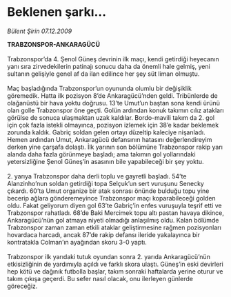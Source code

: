 # Beklenen şarkı...

*Bülent Şirin 07.12.2009*

<div class="taraf_structure_2col_1zq">
<div class="margen_n">



 <p><strong>TRABZONSPOR-ANKARAGÜCÜ <br/></strong><br/>Trabzonspor’da 4. Şenol Güneş devrinin ilk maçı, kendi getirdiği heyecanın yanı sıra zirvedekilerin patinajı sonucu daha da önemli hale gelmiş, yeni sultanın gelişiyle genel af da ilan edilince her şey süt liman olmuştu. <br/><br/>Maç başladığında Trabzonspor’un oyununda olumlu bir değişiklik göremedik. Hatta ilk pozisyon 8’de Ankaragücü’nden geldi. Tribünlerde de olağanüstü bir hava yoktu doğrusu. 13’te Umut’un baştan sona kendi ürünü olan golle Trabzonspor öne geçti. Golün ardından konuk takımın cılız atakları görülse de sonuca ulaşmaktan uzak kaldılar. Bordo-mavili takım da 2. gol için çok fazla istekli olmayınca, pozisyon izlemek için 38’e kadar beklemek zorunda kaldık. Gabriç soldan gelen ortayı düzeltip kaleciye nişanladı. Hemen ardından Umut, Ankaragücü defansının hatasını değerlendireyim derken yine çarşafa dolaştı. İlk yarının son bölümüne Trabzonspor rakip yarı alanda daha fazla görünmeye başladı; ama takımın gol yollarındaki yetersizliğine Şenol Güneş’in asasının bile yapabileceği bir şey yoktu. <br/><br/>2. yarıya Trabzonspor daha derli toplu ve gayretli başladı. 54’te Alanzinho’nun soldan getirdiği topa Selçuk’un sert vuruşunu Senecky çıkardı. 60’ta Umut organize bir atak sonrası önünde bulduğu topu yine becerip ağlara gönderemeyince Trabzonspor maçı koparabileceği golden oldu. Fakat geliyorum diyen gol 63’te Gabriç’in enfes vuruşuyla teşrif etti ve Trabzonspor rahatladı. 68’de Baki Mercimek topu altı pastan havaya dikince, Ankaragücü’nün gol atmaya niyeti olmadığı anlaşılmış oldu. Kalan bölümde Trabzonspor zaman zaman etkili ataklar geliştirmesine rağmen pozisyonları hovardaca harcadı, ancak 87’de rakip defansı ileride yakalayınca bir kontratakla Colman’ın ayağından skoru 3-0 yaptı. <br/><br/>Trabzonspor ilk yarıdaki tutuk oyundan sonra 2. yarıda Ankaragücü’nün etkisizliğinin de yardımıyla açıldı ve farklı skora ulaştı. Güneş’in eski devirleri hep kötü ve dağınık futbolla başlar, takım sonraki haftalarda yerine oturur ve takım çıkışa geçerdi. Bu sefer nasıl olacak, onu ilerleyen günlerde göreceğiz. </p>
<br/>
<br/>
<br/>



<br/>


<div id="taraf_not">
</div>

</div>


</div>
